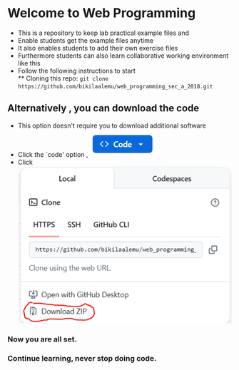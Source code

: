 # Welcome to Web Programming
* This is a repository to keep lab practical example files and
* Enable students get the example files anytime
* It also enables students to add their own exercise files 
* Furthermore students can also learn collaborative working environment like this
* Follow the following instructions to start\
** Cloning this repo: `git clone https://github.com/bikilaalemu/web_programming_sec_a_2018.git` 
## Alternatively , you can download the code
* This option doesn't require you to download additional software
* Click the `code' option , ![with blue background](ic1.png)  
* Click ![`download zip` option](ic2.png)
### Now you are all set. 
### Continue learning, never stop doing code. 
